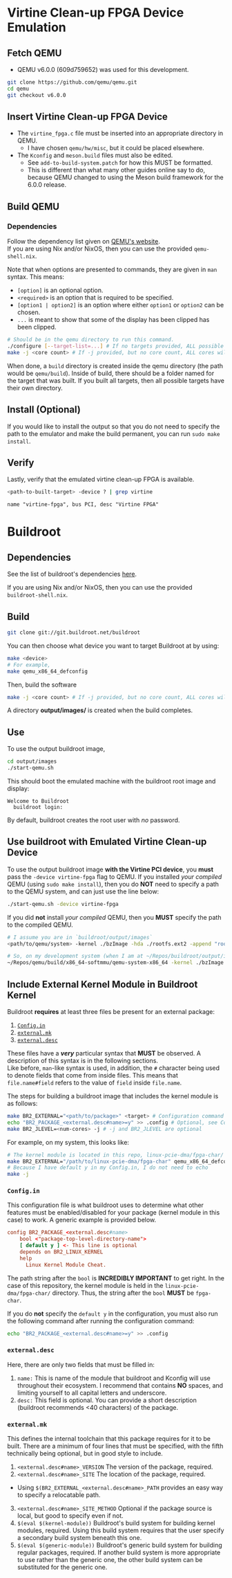 # Virtine Clean-up FPGA Device Emulation #
## Fetch QEMU ##
* QEMU v6.0.0 (609d759652) was used for this development.

```bash
git clone https://github.com/qemu/qemu.git
cd qemu
git checkout v6.0.0
```

## Insert Virtine Clean-up FPGA Device ##
* The `virtine_fpga.c` file must be inserted into an appropriate directory in QEMU.
  - I have chosen `qemu/hw/misc`, but it could be placed elsewhere.
* The `Kconfig` and `meson.build` files must also be edited.
  - See `add-to-build-system.patch` for how this MUST be formatted.
  - This is different than what many other guides online say to do, because QEMU changed to using the Meson build framework for the 6.0.0 release.

## Build QEMU ##
### Dependencies ###
Follow the dependency list given on [QEMU's website](https://wiki.qemu.org/Hosts/Linux).<br>
If you are using Nix and/or NixOS, then you can use the provided `qemu-shell.nix`.

Note that when options are presented to commands, they are given in `man` syntax.
This means:

* `[option]` is an optional option.
* `<required>` is an option that is required to be specified.
* `[option1 | option2]` is an option where either `option1` or `option2` can be chosen.
* `...` is meant to show that some of the display has been clipped has been clipped.

```bash
# Should be in the qemu directory to run this command.
./configure [--target-list=...] # If no targets provided, ALL possible targets are built
make -j <core count> # If -j provided, but no core count, ALL cores will be used
```

When done, a `build` directory is created inside the qemu directory (the path would be `qemu/build`).
Inside of build, there should be a folder named for the target that was built.
If you built all targets, then all possible targets have their own directory.

## Install (Optional) ##
If you would like to install the output so that you do not need to specify the path to the emulator and make the build permanent, you can run ```sudo make install```.

## Verify ##
Lastly, verify that the emulated virtine clean-up FPGA is available.

```bash
<path-to-built-target> -device ? | grep virtine
```
```
name "virtine-fpga", bus PCI, desc "Virtine FPGA"
```

# Buildroot #
## Dependencies ##
See the list of buildroot's dependencies [here](https://git.buildroot.net/buildroot/tree/docs/manual/prerequisite.txt).

If you are using Nix and/or NixOS, then you can use the provided `buildroot-shell.nix`.

## Build ##
```bash
git clone git://git.buildroot.net/buildroot
```

You can then choose what device you want to target Buildroot at by using:
```bash
make <device>
# For example,
make qemu_x86_64_defconfig
```

Then, build the software
```bash
make -j <core count> # If -j provided, but no core count, ALL cores will be used
```

A directory **output/images/** is created when the build completes.

## Use ##
To use the output buildroot image,
```bash
cd output/images
./start-qemu.sh
```

This should boot the emulated machine with the buildroot root image and display:
```
Welcome to Buildroot
  buildroot login:
```

By default, buildroot creates the root user with _no_ password.

## Use buildroot with Emulated Virtine Clean-up Device ##
To use the output buildroot image **with the Virtine PCI device**, you **must** pass the `-device virtine-fpga` flag to QEMU.
If you installed _your compiled_ QEMU (using `sudo make install`), then you do **NOT** need to specify a path to the QEMU system, and can just use the line below:
```bash
./start-qemu.sh -device virtine-fpga
```

If you did **not** install _your compiled_ QEMU, then you **MUST** specify the path to the compiled QEMU.
```bash
# I assume you are in `buildroot/output/images`
<path/to/qemu/system> -kernel ./bzImage -hda ./rootfs.ext2 -append "rootwait root=/dev/vda console=tty1 console=ttyS0" -net nic,model=virtio -net user -device virtine-fpga

# So, on my development system (when I am at ~/Repos/buildroot/output/images`:
~/Repos/qemu/build/x86_64-softmmu/qemu-system-x86_64 -kernel ./bzImage -hda ./rootfs.ext2 -append "rootwait root=/dev/sda console=tty1 console=ttyS0" -net nic,model=virtio -net user -device virtine-fpga
```

## Include External Kernel Module in Buildroot Kernel ##
Buildroot **requires** at least three files be present for an external package:

1. [`Config.in`](#configin)
2. [`external.mk`](#externalmk)
3. [`external.desc`](#externaldesc)

These files have a ***very*** particular syntax that **MUST** be observed.
A description of this syntax is in the following sections.<br>
Like before, `man`-like syntax is used, in addition, the `#` character being used to denote fields that come from inside files.
This means that `file.name#field` refers to the value of `field` inside `file.name`.

The steps for building a buildroot image that includes the kernel module is as follows:
```bash
make BR2_EXTERNAL="<path/to/package>" <target> # Configuration command
echo "BR2_PACKAGE_<external.desc#name>=y" >> .config # Optional, see Config.in section
make BR2_JLEVEL=<num-cores> -j # -j and BR2_JLEVEL are optional
```

For example, on my system, this looks like:
```bash
# The kernel module is located in this repo, linux-pcie-dma/fpga-char/
make BR2_EXTERNAL="/path/to/linux-pcie-dma/fpga-char" qemu_x86_64_defconfig
# Because I have default y in my Config.in, I do not need to echo
make -j
```

### `Config.in` ###
This configuration file is what buildroot uses to determine what other features must be enabled/disabled for your package (kernel module in this case) to work.
A generic example is provided below.

```conf
config BR2_PACKAGE_<external.desc#name>
	bool <"package-top-level-directory-name">
	[ default y ] <- This line is optional
	depends on BR2_LINUX_KERNEL
	help
	  Linux Kernel Module Cheat.
```

The path string after the `bool` is **INCREDIBLY IMPORTANT** to get right.
In the case of this repository, the kernel module is held in the `linux-pcie-dma/fpga-char/` directory.
Thus, the string after the `bool` **MUST** be `fpga-char`.

If you do **not** specify the `default y` in the configuration, you must also run the following command after running the configuration command:

```bash
echo "BR2_PACKAGE_<external.desc#name>=y" >> .config
```

### `external.desc` ###
Here, there are only two fields that must be filled in:

1. `name:` This is name of the module that buildroot and Kconfig will use throughout their ecosystem.
I recommend that contains **NO** spaces, and limiting yourself to all capital letters and underscore.
2. `desc:` This field is optional.
You can provide a short description (buildroot recommends <40 characters) of the package.

### `external.mk` ###
This defines the internal toolchain that this package requires for it to be built.
There are a minimum of four lines that must be specified, with the fifth technically being optional, but in good style to include.

1. `<external.desc#name>_VERSION` The version of the package, required.
2. `<external.desc#name>_SITE` The location of the package, required.
  * Using `$(BR2_EXTERNAL_<external.desc#name>_PATH` provides an easy way to specify a relocatable path.
3. `<external.desc#name>_SITE_METHOD` Optional if the package source is local, but good to specify even if not.
4. `$(eval $(kernel-module))` Buildroot's build system for building kernel modules, required.
Using this build system requires that the user specify a secondary build system beneath this one.
5. `$(eval $(generic-module))` Buildroot's generic build system for building regular packages, required.
If another build system is more appropriate to use rather than the generic one, the other build system can be substituted for the generic one.
